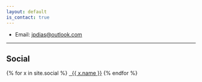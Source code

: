 ```yaml
---
layout: default
is_contact: true
---
```


* Email: [jpdias@outlook.com](mailto:jpdias@outlook.com)

---

## Social

{% for x in site.social %}
   <a href="{{ x.url }}" target="_blank"><i class="{{ x.icon }}"></i> &nbsp; {{ x.name }}</a>
{% endfor %}
